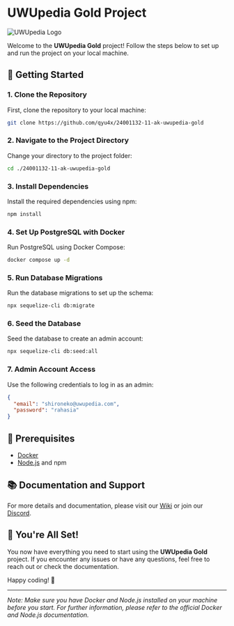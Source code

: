 # UWUpedia Gold Project

![UWUpedia Logo](https://ih1.redbubble.net/image.5285530497.6871/raf,360x360,075,t,fafafa:ca443f4786.jpg)

Welcome to the **UWUpedia Gold** project! Follow the steps below to set up and run the project on your local machine.

## 🚀 Getting Started

### 1. Clone the Repository

First, clone the repository to your local machine:

```sh
git clone https://github.com/qyu4x/24001132-11-ak-uwupedia-gold
```

### 2. Navigate to the Project Directory

Change your directory to the project folder:

```sh
cd ./24001132-11-ak-uwupedia-gold
```

### 3. Install Dependencies

Install the required dependencies using npm:

```sh
npm install 
```

### 4. Set Up PostgreSQL with Docker

Run PostgreSQL using Docker Compose:

```sh
docker compose up -d
```

### 5. Run Database Migrations

Run the database migrations to set up the schema:

```sh
npx sequelize-cli db:migrate
```

### 6. Seed the Database

Seed the database to create an admin account:

```sh
npx sequelize-cli db:seed:all 
```

### 7. Admin Account Access

Use the following credentials to log in as an admin:

```json
{
  "email": "shironeko@uwupedia.com",
  "password": "rahasia"
}
```

## 📌 Prerequisites

- [Docker](https://www.docker.com/get-started)
- [Node.js](https://nodejs.org/) and npm

## 📚 Documentation and Support

For more details and documentation, please visit our [Wiki](https://github.com/qyu4x/24001132-11-ak-uwupedia-gold/tree/main/docs/spec) or join our [Discord](https://discord.gg/qirayuki).

## 🎉 You're All Set!

You now have everything you need to start using the **UWUpedia Gold** project. If you encounter any issues or have any questions, feel free to reach out or check the documentation.

Happy coding! 🚀

---

*Note: Make sure you have Docker and Node.js installed on your machine before you start. For further information, please refer to the official Docker and Node.js documentation.*

